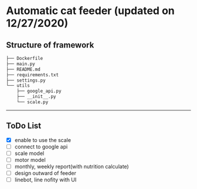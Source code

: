 # Automatic cat feeder (updated on 12/27/2020)

## Structure of framework
```cmd
├── Dockerfile
├── main.py
├── README.md
├── requirements.txt
├── settings.py
└── utils
    ├── google_api.py
    ├── __init__.py
    └── scale.py
```
---
## ToDo List
- [x] enable to use the scale
- [ ] connect to google api
- [ ] scale model
- [ ] motor model
- [ ] monthly, weekly report(with nutrition calculate)
- [ ] design outward of feeder
- [ ] linebot, line nofity with UI 
